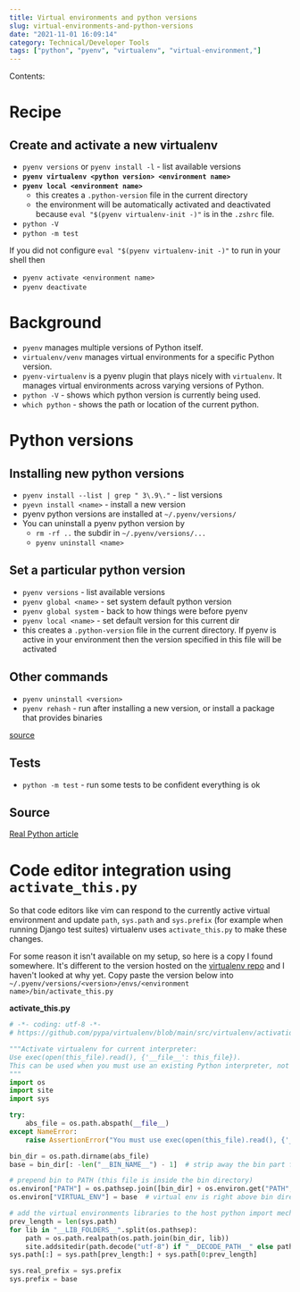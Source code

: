 ```yaml
---
title: Virtual environments and python versions
slug: virtual-environments-and-python-versions
date: "2021-11-01 16:09:14"
category: Technical/Developer Tools
tags: ["python", "pyenv", "virtualenv", "virtual-environment,"]
---
```


Contents:
<TOCInline toc={props.toc} exclude="Overview" toHeading={2} />

# Recipe

## Create and activate a new virtualenv

- `pyenv versions` or `pyenv install -l` - list available versions
- **`pyenv virtualenv <python version> <environment name>`**
- **`pyenv local <environment name>`**
  - this creates a `.python-version` file in the current directory
  - the environment will be automatically activated and deactivated because `eval "$(pyenv virtualenv-init -)"` is in the `.zshrc` file.
- `python -V`
- `python -m test`

If you did not configure `eval "$(pyenv virtualenv-init -)"` to run in your shell then

- `pyenv activate <environment name>`
- `pyenv deactivate`

# Background

- `pyenv` manages multiple versions of Python itself.
- `virtualenv/venv` manages virtual environments for a specific Python version.
- `pyenv-virtualenv` is a pyenv plugin that plays nicely with `virtualenv`. It manages virtual environments across varying versions of Python.
- `python -V` - shows which python version is currently being used.
- `which python` - shows the path or location of the current python.

# Python versions

## Installing new python versions

- `pyenv install --list | grep " 3\.9\."` - list versions
- `pyevn install <name>` - install a new version
- pyenv python versions are installed at `~/.pyenv/versions/`
- You can uninstall a pyenv python version by
  - `rm -rf ..` the subdir in `~/.pyenv/versions/...`
  - `pyenv uninstall <name>`

## Set a particular python version

- `pyenv versions` - list available versions
- `pyenv global <name>` - set system default python version
- `pyenv global system` - back to how things were before pyenv
- `pyenv local <name>` - set default version for this current dir
- this creates a `.python-version` file in the current directory. If pyenv is
  active in your environment then the version specified in this file will be
  activated

## Other commands

- `pyenv uninstall <version>`
- `pyenv rehash` - run after installing a new version, or install a package
  that provides binaries

[source](https://github.com/pyenv/pyenv/blob/master/COMMANDS.md)

## Tests

- `python -m test` - run some tests to be confident everything is ok

## Source

[Real Python article](https://realpython.com/intro-to-pyenv/)

# Code editor integration using `activate_this.py`

So that code editors like vim can respond to the currently active virtual
environment and update `path`, `sys.path` and `sys.prefix` (for example when
running Django test suites) virtualenv uses `activate_this.py`
to make these changes.

For some reason it isn't available on my setup, so here is a copy I found
somewhere. It's different to the version hosted on the
[virtualenv
repo](https://github.com/pypa/virtualenv/blob/main/src/virtualenv/activation/python/activate_this.py)
and I haven't looked at why yet. Copy paste the version below into `~/.pyenv/versions/<version>/envs/<environment name>/bin/activate_this.py`

**activate_this.py**

```Python
# -*- coding: utf-8 -*-
# https://github.com/pypa/virtualenv/blob/main/src/virtualenv/activation/python/activate_this.py

"""Activate virtualenv for current interpreter:
Use exec(open(this_file).read(), {'__file__': this_file}).
This can be used when you must use an existing Python interpreter, not the virtualenv bin/python.
"""
import os
import site
import sys

try:
    abs_file = os.path.abspath(__file__)
except NameError:
    raise AssertionError("You must use exec(open(this_file).read(), {'__file__': this_file}))")

bin_dir = os.path.dirname(abs_file)
base = bin_dir[: -len("__BIN_NAME__") - 1]  # strip away the bin part from the __file__, plus the path separator

# prepend bin to PATH (this file is inside the bin directory)
os.environ["PATH"] = os.pathsep.join([bin_dir] + os.environ.get("PATH", "").split(os.pathsep))
os.environ["VIRTUAL_ENV"] = base  # virtual env is right above bin directory

# add the virtual environments libraries to the host python import mechanism
prev_length = len(sys.path)
for lib in "__LIB_FOLDERS__".split(os.pathsep):
    path = os.path.realpath(os.path.join(bin_dir, lib))
    site.addsitedir(path.decode("utf-8") if "__DECODE_PATH__" else path)
sys.path[:] = sys.path[prev_length:] + sys.path[0:prev_length]

sys.real_prefix = sys.prefix
sys.prefix = base
```
